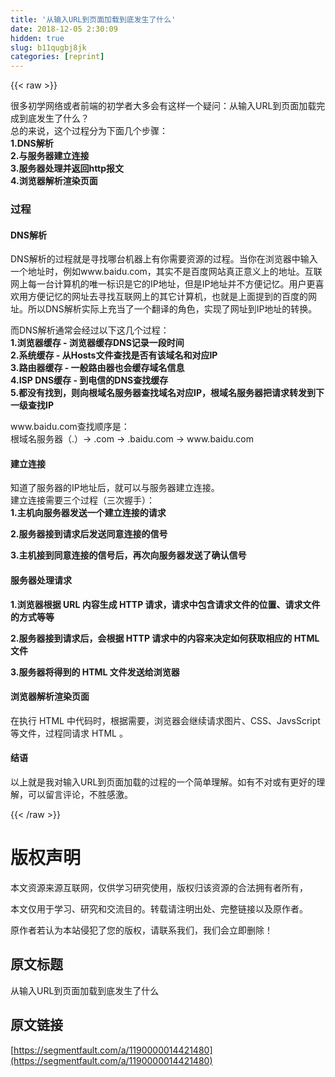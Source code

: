 ```yaml
---
title: '从输入URL到页面加载到底发生了什么' 
date: 2018-12-05 2:30:09
hidden: true
slug: b11qugbj8jk
categories: [reprint]
---
```


{{< raw >}}

                    
<p>很多初学网络或者前端的初学者大多会有这样一个疑问：从输入URL到页面加载完成到底发生了什么？<br>总的来说，这个过程分为下面几个步骤：<br><strong>1.DNS解析</strong><br><strong>2.与服务器建立连接</strong><br><strong>3.服务器处理并返回http报文</strong><br><strong>4.浏览器解析渲染页面</strong></p>
<h3 id="articleHeader0">过程</h3>
<h4>DNS解析</h4>
<p>DNS解析的过程就是寻找哪台机器上有你需要资源的过程。当你在浏览器中输入一个地址时，例如www.baidu.com，其实不是百度网站真正意义上的地址。互联网上每一台计算机的唯一标识是它的IP地址，但是IP地址并不方便记忆。用户更喜欢用方便记忆的网址去寻找互联网上的其它计算机，也就是上面提到的百度的网址。所以DNS解析实际上充当了一个翻译的角色，实现了网址到IP地址的转换。</p>
<p>而DNS解析通常会经过以下这几个过程：<br><strong>1.浏览器缓存 - 浏览器缓存DNS记录一段时间</strong> <br><strong>2.系统缓存 - 从Hosts文件查找是否有该域名和对应IP</strong><br><strong>3.路由器缓存 - 一般路由器也会缓存域名信息</strong> <br><strong>4.ISP DNS缓存 - 到电信的DNS查找缓存</strong> <br><strong>5.都没有找到，则向根域名服务器查找域名对应IP，根域名服务器把请求转发到下一级查找IP</strong></p>
<p>www.baidu.com查找顺序是：<br>根域名服务器（.）-&gt; .com -&gt; .baidu.com -&gt; www.baidu.com</p>
<h4>建立连接</h4>
<p>知道了服务器的IP地址后，就可以与服务器建立连接。<br>建立连接需要三个过程（三次握手）：<br><strong>1.主机向服务器发送一个建立连接的请求</strong></p>
<p><strong>2.服务器接到请求后发送同意连接的信号</strong></p>
<p><strong>3.主机接到同意连接的信号后，再次向服务器发送了确认信号</strong></p>
<h4>服务器处理请求</h4>
<p><strong>1.浏览器根据 URL 内容生成 HTTP 请求，请求中包含请求文件的位置、请求文件的方式等等</strong></p>
<p><strong>2.服务器接到请求后，会根据 HTTP 请求中的内容来决定如何获取相应的 HTML 文件</strong></p>
<p><strong>3.服务器将得到的 HTML 文件发送给浏览器</strong></p>
<h4>浏览器解析渲染页面</h4>
<p>在执行 HTML 中代码时，根据需要，浏览器会继续请求图片、CSS、JavsScript等文件，过程同请求 HTML 。</p>
<h4>结语</h4>
<p>以上就是我对输入URL到页面加载的过程的一个简单理解。如有不对或有更好的理解，可以留言评论，不胜感激。</p>

                
{{< /raw >}}

# 版权声明
本文资源来源互联网，仅供学习研究使用，版权归该资源的合法拥有者所有，

本文仅用于学习、研究和交流目的。转载请注明出处、完整链接以及原作者。

原作者若认为本站侵犯了您的版权，请联系我们，我们会立即删除！

## 原文标题
从输入URL到页面加载到底发生了什么

## 原文链接
[https://segmentfault.com/a/1190000014421480](https://segmentfault.com/a/1190000014421480)

